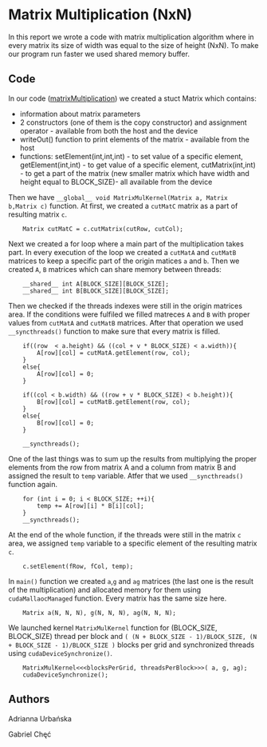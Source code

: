 # Matrix Multiplication (NxN)

In this report we wrote a code with matrix multiplication algorithm where in every matrix its size of width was equal to the size of height (NxN). To make our program run faster we used shared memory buffer.

## Code

In our code ([matrixMultiplication](https://github.com/AdriannaUrbanska/Introduction-to-CUDA-and-OpenCL/blob/master/Report4/src/matrixMultiplication.cu)) we created a stuct Matrix which contains:

* information about matrix parameters
* 2 constructors (one of them is the copy constructor) and assignment operator - available from both the host and the device
* writeOut() function to print elements of the matrix - available from the host
* functions: setElement(int,int,int) - to set value of a specific element, getElement(int,int) - to get value of a specific element, cutMatrix(int,int) - to get a part of the matrix (new smaller matrix which have width and height equal to BLOCK_SIZE)- all available from the device

Then we have `__global__ void MatrixMulKernel(Matrix a, Matrix b,Matrix c)` function. At first, we created a `cutMatC` matrix as a part of resulting matrix `c`.

```
	Matrix cutMatC = c.cutMatrix(cutRow, cutCol);
```

Next we created a for loop where a main part of the multiplication takes part. In every execution of the loop we created a `cutMatA` and `cutMatB` matrices to keep a specific part of the origin matices `a` and `b`. Then we created `A`, `B` matrices which can share memory between threads:

```
	__shared__ int A[BLOCK_SIZE][BLOCK_SIZE];	
	__shared__ int B[BLOCK_SIZE][BLOCK_SIZE];
```

Then we checked if the threads indexes were still in the origin matrices area. If the conditions were fulfiled we filled matreces `A` and `B` with proper values from `cutMatA` and `cutMatB` matrices. After that operation we used `__syncthreads()` function to make sure that every matrix is filled. 

```
	if((row  < a.height) && ((col + v * BLOCK_SIZE) < a.width)){ 		
		A[row][col] = cutMatA.getElement(row, col);
	}
	else{
		A[row][col] = 0;
	}

	if((col < b.width) && ((row + v * BLOCK_SIZE) < b.height)){	
		B[row][col] = cutMatB.getElement(row, col);
	}
	else{
		B[row][col] = 0;
	}

	__syncthreads(); 
```

One of the last things was to sum up the results from multiplying the proper elements from the row from matrix A and a column from matrix B and assigned the result to `temp` variable. Atfer that we used `__syncthreads()` function again.

```
	for (int i = 0; i < BLOCK_SIZE; ++i){
		temp += A[row][i] * B[i][col];
	}		
	__syncthreads();
```

At the end of the whole function, if the threads were still in the matrix `c` area, we assigned `temp` variable to a specific element of the resulting matrix `c`.

```
	c.setElement(fRow, fCol, temp);
```

In `main()` function we created `a`,`g` and `ag` matrices (the last one is the result of the multiplication) and allocated memory for them using `cudaMallaocManaged` function. Every matrix has the same size here.

```
	Matrix a(N, N, N), g(N, N, N), ag(N, N, N);
```

We launched kernel `MatrixMulKernel` function for (BLOCK_SIZE, BLOCK_SIZE) thread per block and `( (N + BLOCK_SIZE - 1)/BLOCK_SIZE, (N + BLOCK_SIZE - 1)/BLOCK_SIZE )` blocks per grid and synchronized threads using `cudaDeviceSynchronize()`.

```
	MatrixMulKernel<<<blocksPerGrid, threadsPerBlock>>>( a, g, ag);
	cudaDeviceSynchronize();
```



## Authors

Adrianna Urbańska

Gabriel Chęć
